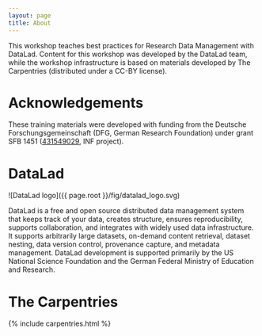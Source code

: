 ```yaml
---
layout: page
title: About
---
```


This workshop teaches best practices for Research Data Management with
DataLad. Content for this workshop was developed by the DataLad team,
while the workshop infrastructure is based on materials developed by
The Carpentries (distributed under a CC-BY license).

# Acknowledgements

These training materials were developed with funding from the Deutsche
Forschungsgemeinschaft (DFG, German Research Foundation) under grant SFB 1451
([431549029](https://gepris.dfg.de/gepris/projekt/431549029), INF project).

# DataLad

![DataLad logo]({{ page.root }}/fig/datalad_logo.svg)

DataLad is a free and open source distributed data management system that keeps track of your data, creates structure, ensures reproducibility, supports collaboration, and integrates with widely used data infrastructure. It supports arbitrarily large datasets, on-demand content retrieval, dataset nesting, data version control, provenance capture, and metadata management. DataLad development is supported primarily by the US National Science Foundation and the German Federal Ministry of Education and Research.

# The Carpentries

{% include carpentries.html %}



